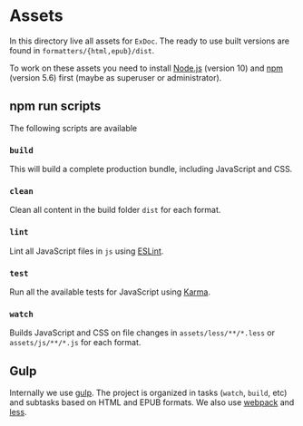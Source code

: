 # Assets

In this directory live all assets for `ExDoc`. The ready to use built
versions are found in `formatters/{html,epub}/dist`.

To work on these assets you need to install [Node.js] (version 10) and
[npm] (version 5.6) first (maybe as superuser or administrator).

## npm run scripts

The following scripts are available

### `build`

This will build a complete production bundle, including JavaScript and CSS.

### `clean`

Clean all content in the build folder `dist` for each format.

### `lint`

Lint all JavaScript files in `js` using [ESLint].

### `test`

Run all the available tests for JavaScript using [Karma].

### `watch`

Builds JavaScript and CSS on file changes in `assets/less/**/*.less` or
`assets/js/**/*.js` for each format.

## Gulp

Internally we use [gulp]. The project is organized in tasks
(`watch`, `build`, etc) and subtasks based on HTML and EPUB
formats. We also use [webpack] and [less].

[Node.js]: https://nodejs.org/
[npm]: https://www.npmjs.com/
[gulp]: https://www.npmjs.com/package/gulp
[webpack]: http://webpack.github.io/
[less]: http://lesscss.org/
[ESLint]: http://eslint.org/
[Karma]: http://karma-runner.github.io/
